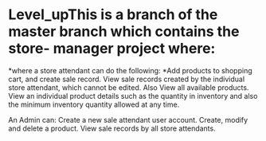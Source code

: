 # Level_upThis is a branch of the master branch which contains the store- manager project where:
*where a store attendant can do the following: 
*Add products to shopping cart, and create sale record.
View sale records created by the individual store attendant, which cannot be edited.
Also View all available products. 
View an individual product details such as the quantity in inventory
and also the minimum inventory quantity allowed at any time.

An Admin can: Create a new sale attendant user account. 
Create, modify and delete a product. View sale records by all store attendants.

